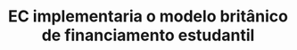 ---
title: "EC implementaria o modelo britânico de financiamento estudantil"
infoslide: "No modelo britânico de financiamento estudantil, os estudantes tem direito a um empréstimo do governo que cobre o custo total dos seus estudos universitários, (incluindo custos de estudante deslocado). Começam a reembolsá-lo no momento em auferem acima do salário médio britânico, com pagamentos que chegam a 9% dos seus rendimentos acima deste patamar por ano. Não há penalização por não-reembolso, e os empréstimos são anulados após 30 anos"
round: "Round 3"
weight: 3
videos: []
tags: []
layout: "motion"
categories: ["motions"]
---